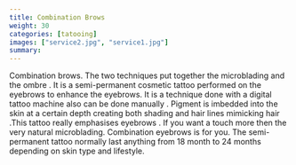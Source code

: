 ```yaml
---
title: Combination Brows
weight: 30
categories: [tatooing]
images: ["service2.jpg", "service1.jpg"]
summary: 
---
```

Combination brows. The two techniques put together the microblading and the ombre . It is a semi-permanent cosmetic tattoo performed on the eyebrows to enhance the eyebrows. It is a technique done with a digital tattoo machine also can be done manually . Pigment is imbedded into the skin at a certain depth creating both shading and hair lines mimicking hair .This tattoo really emphasises eyebrows . If you want a touch more then the very natural microblading. Combination eyebrows is for you. The semi-permanent tattoo normally last anything from 18 month to 24 months depending on skin type and lifestyle.
